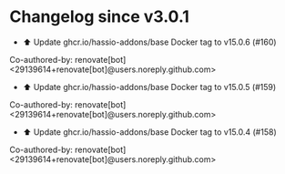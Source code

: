 # Changelog since v3.0.1
- ⬆️ Update ghcr.io/hassio-addons/base Docker tag to v15.0.6 (#160)

Co-authored-by: renovate[bot] <29139614+renovate[bot]@users.noreply.github.com> 
- ⬆️ Update ghcr.io/hassio-addons/base Docker tag to v15.0.5 (#159)

Co-authored-by: renovate[bot] <29139614+renovate[bot]@users.noreply.github.com> 
- ⬆️ Update ghcr.io/hassio-addons/base Docker tag to v15.0.4 (#158)

Co-authored-by: renovate[bot] <29139614+renovate[bot]@users.noreply.github.com> 
